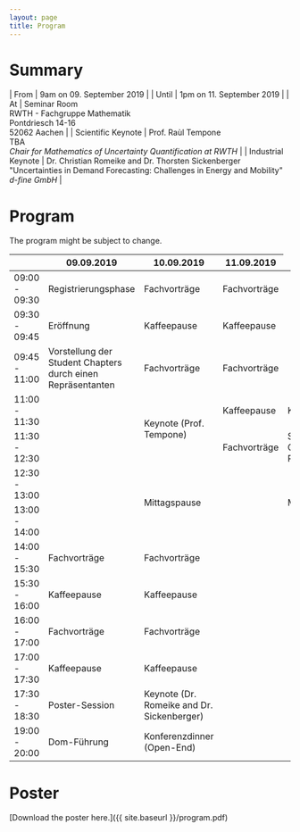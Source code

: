 ```yaml
---
layout: page
title: Program
---
```


# Summary
| From               | 9am on 09. September 2019                                                                                                                        |
| Until              | 1pm on 11. September 2019                                                                                                                        |
| At                 | Seminar Room<br>RWTH - Fachgruppe Mathematik<br>Pontdriesch 14-16<br>52062 Aachen                                                                |
| Scientific Keynote | Prof. Raùl Tempone<br>TBA<br>*Chair for Mathematics of Uncertainty Quantification at RWTH*                                                       |
| Industrial Keynote | Dr. Christian Romeike and Dr. Thorsten Sickenberger<br>"Uncertainties in Demand Forecasting: Challenges in Energy and Mobility"<br>*d-fine GmbH* |

# Program
<p class="message">
The program might be subject to change.
</p>

|               | 09.09.2019                                                  | 10.09.2019                                 | 11.09.2019                            |
|---------------|-------------------------------------------------------------|--------------------------------------------|---------------------------------------|
| 09:00 - 09:30 | Registrierungsphase                                         | Fachvorträge                               | Fachvorträge                          |
| 09:30 - 09:45 | Eröffnung                                                   | Kaffeepause                                | Kaffeepause                           |
| 09:45 - 11:00 | Vorstellung der Student Chapters durch einen Repräsentanten | Fachvorträge                               | Fachvorträge                          |
| 11:00 - 11:30 | <td rowspan=2> Keynote (Prof. Tempone)                      | Kaffeepause                                | Kaffeepause                           |
| 11:30 - 12:30 |                                                             | Fachvorträge                               | Student Chapter Panel                 |
| 12:30 - 13:00 | <td rowspan=2> Mittagspause                                 | <td rowspan=2> Mittagspause                | Abschlussbemerkung und Verabschiedung |
| 13:00 - 14:00 |                                                             |                                            |                                       |
| 14:00 - 15:30 | Fachvorträge                                                | Fachvorträge                               |                                       |
| 15:30 - 16:00 | Kaffeepause                                                 | Kaffeepause                                |                                       |
| 16:00 - 17:00 | Fachvorträge                                                | Fachvorträge                               |                                       |
| 17:00 - 17:30 | Kaffeepause                                                 | Kaffeepause                                |                                       |
| 17:30 - 18:30 | Poster-Session                                              | Keynote (Dr. Romeike and Dr. Sickenberger) |                                       |
| 19:00 - 20:00 | Dom-Führung                                                 | Konferenzdinner (Open-End)                 |                                       |

# Poster

[Download the poster here.]({{ site.baseurl }}/program.pdf)
